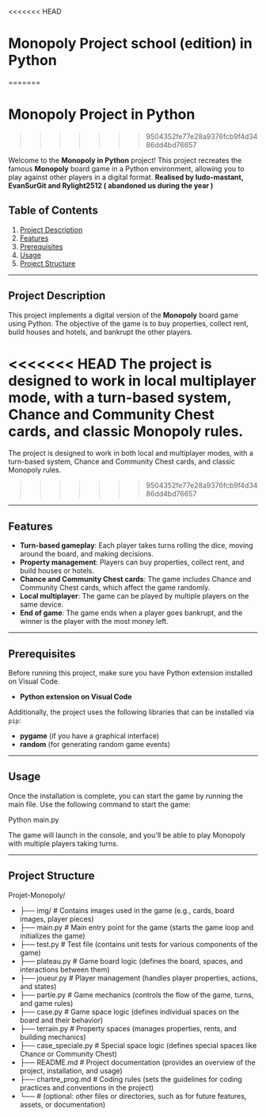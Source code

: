 <<<<<<< HEAD
# Monopoly Project school (edition) in Python
=======
# Monopoly Project in Python
>>>>>>> 9504352fe77e28a9376fcb9f4d3486dd4bd76657

Welcome to the **Monopoly in Python** project! This project recreates the famous **Monopoly** board game in a Python environment, allowing you to play against other players in a digital format. **Realised by ludo-mastant, EvanSurGit and Rylight2512 ( abandoned us during the year )**

## Table of Contents

1. [Project Description](#project-description)
2. [Features](#features)
3. [Prerequisites](#prerequisites)
4. [Usage](#usage)
5. [Project Structure](#project-structure)

---

## Project Description

This project implements a digital version of the **Monopoly** board game using Python. The objective of the game is to buy properties, collect rent, build houses and hotels, and bankrupt the other players.

<<<<<<< HEAD
The project is designed to work in local multiplayer mode, with a turn-based system, Chance and Community Chest cards, and classic Monopoly rules.
=======
The project is designed to work in both local and multiplayer modes, with a turn-based system, Chance and Community Chest cards, and classic Monopoly rules.
>>>>>>> 9504352fe77e28a9376fcb9f4d3486dd4bd76657

---

## Features

- **Turn-based gameplay**: Each player takes turns rolling the dice, moving around the board, and making decisions.
- **Property management**: Players can buy properties, collect rent, and build houses or hotels.
- **Chance and Community Chest cards**: The game includes Chance and Community Chest cards, which affect the game randomly.
- **Local multiplayer**: The game can be played by multiple players on the same device.
- **End of game**: The game ends when a player goes bankrupt, and the winner is the player with the most money left.

---

## Prerequisites

Before running this project, make sure you have Python extension installed on Visual Code.

- **Python extension on Visual Code**

Additionally, the project uses the following libraries that can be installed via `pip`:

- **pygame** (if you have a graphical interface)
- **random** (for generating random game events)

---

## Usage

Once the installation is complete, you can start the game by running the main file. Use the following command to start the game:

Python main.py

The game will launch in the console, and you'll be able to play Monopoly with multiple players taking turns.

---

## Project Structure

Projet-Monopoly/
* ├── img/                       # Contains images used in the game (e.g., cards, board images, player pieces)
* ├── main.py                    # Main entry point for the game (starts the game loop and initializes the game)
* ├── test.py                    # Test file (contains unit tests for various components of the game)
* ├── plateau.py                 # Game board logic (defines the board, spaces, and interactions between them)
* ├── joueur.py                  # Player management (handles player properties, actions, and states)
* ├── partie.py                  # Game mechanics (controls the flow of the game, turns, and game rules)
* ├── case.py                    # Game space logic (defines individual spaces on the board and their behavior)
* ├── terrain.py                 # Property spaces (manages properties, rents, and building mechanics)
* ├── case_speciale.py           # Special space logic (defines special spaces like Chance or Community Chest)
* ├── README.md                  # Project documentation (provides an overview of the project, installation, and usage)
* ├── chartre_prog.md            # Coding rules (sets the guidelines for coding practices and conventions in the project)
* └──                            # (optional: other files or directories, such as for future features, assets, or documentation)
